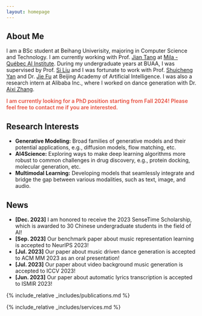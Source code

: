 ```yaml
---
layout: homepage
---
```


## About Me

I am a BSc student at Beihang Univerisity, majoring in Computer Science and Technology. I am currently working with Prof. [Jian Tang](https://jian-tang.com/) at [Mila - Québec AI Institute](https://mila.quebec/). During my undergraduate years at BUAA, I was supervised by  Prof. [Si Liu](http://colalab.net/) and I was fortunate to work with Prof. [Shuicheng Yan](https://yanshuicheng.info/) and Dr. [Jie Fu](https://bigaidream.github.io/) at Beijing Academy of Artificial Intelligence. I was also a research intern at Alibaba Inc., where I worked on dance generation with Dr. [Aixi Zhang](https://scholar.google.com.hk/citations?user=hNTP47EAAAAJ&hl=en).

<strong style="color:#e74d3c; font-weight:600"><strong style="color:#e74d3c; font-weight:600">I am currently looking for a PhD position starting from Fall 2024! Please feel free to contact me if you are interested.</strong></strong>

## Research Interests
<!-- My interests spans multiple areas, including: -->
- **Generative Modeling:** Broad families of generative models and their potential applications, e.g., diffusion models, flow matching, etc.
- **AI4Science:** Exploring ways to make deep learning algorithms more robust to common challenges in drug discovery, e.g., protein docking, molecular generation, etc.
- **Multimodal Learning:** Developing models that seamlessly integrate and bridge the gap between various modalities, such as text, image, and audio.

## News

- **[Dec. 2023]** I am honored to receive the 2023 SenseTime Scholarship, which is awarded to 30 Chinese undergraduate students in the field of AI!  
- **[Sep. 2023]** Our benchmark paper about music representation learning is accepted to NeurIPS 2023!
- **[Jul. 2023]** Our paper about music driven dance generation is accepted to ACM MM 2023 as an oral presentation!
- **[Jul. 2023]** Our paper about video background music generation is accepted to ICCV 2023!
- **[Jun. 2023]** Our paper about automatic lyrics transcription is accepted to ISMIR 2023!

{% include_relative _includes/publications.md %}

{% include_relative _includes/services.md %}
